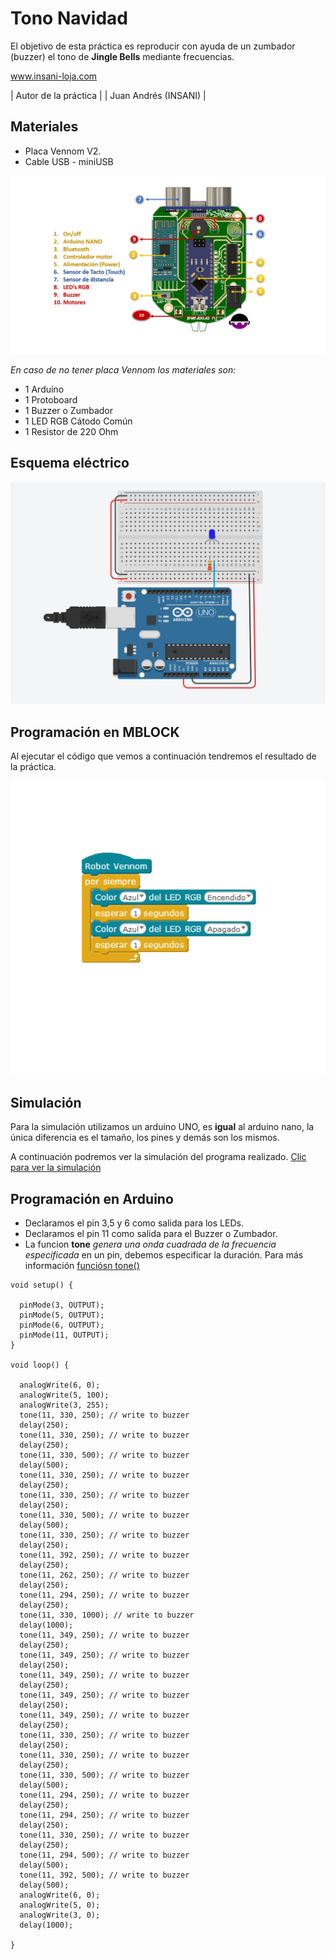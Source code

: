 # Tono Navidad

El objetivo de esta práctica es reproducir con ayuda de un zumbador (buzzer) el tono de **Jingle Bells** mediante frecuencias. 


www.insani-loja.com

| Autor de la práctica |
| Juan Andrés (INSANI) |


## Materiales
- Placa Vennom V2.
- Cable USB - miniUSB

![Placa de programacion Vennom](https://github.com/jandrs300/Bloques_M/blob/master/ejemplos_vennom/Version_2/placa-version2.png)

*En caso de no tener placa Vennom los materiales son:*
- 1 Arduino
- 1 Protoboard
- 1 Buzzer o Zumbador
- 1 LED RGB Cátodo Común
- 1 Resistor de 220 Ohm


## Esquema eléctrico

![Placa arduino encender LED RGB catado](https://github.com/jandrs300/Bloques_M/blob/master/ejemplos_vennom/Version_2/luz_intermitente/luz_intermitente_c.PNG)


## Programación en MBLOCK
Al ejecutar el código que vemos a continuación tendremos el resultado de la práctica.

![programa en mblock buzzer tono Jingle Bells Arduino](https://github.com/jandrs300/Bloques_M/blob/master/ejemplos_vennom/Version_2/luz_intermitente/luz_intermitente.png)

## Simulación
Para la simulación utilizamos un arduino UNO, es **igual** al arduino nano, la única diferencia es el tamaño, los pines y demás son los mismos.

A continuación podremos ver la simulación del programa realizado.  [Clic para ver la simulación](https://www.tinkercad.com/things/6ez4tt1edD2)


## Programación en Arduino
- Declaramos el pin 3,5 y 6 como salida para los LEDs.
- Declaramos el pin 11 como salida para el Buzzer o Zumbador.
- La funcion **tone** *genera una onda cuadrada de la frecuencia especificada* en un pin, debemos especificar la duración. Para más información [funciósn tone()](https://www.arduino.cc/reference/en/language/functions/advanced-io/tone/)


```
void setup() {

  pinMode(3, OUTPUT);
  pinMode(5, OUTPUT);
  pinMode(6, OUTPUT);
  pinMode(11, OUTPUT);
}

void loop() {

  analogWrite(6, 0);
  analogWrite(5, 100);
  analogWrite(3, 255);
  tone(11, 330, 250); // write to buzzer
  delay(250);
  tone(11, 330, 250); // write to buzzer
  delay(250);
  tone(11, 330, 500); // write to buzzer
  delay(500);
  tone(11, 330, 250); // write to buzzer
  delay(250);
  tone(11, 330, 250); // write to buzzer
  delay(250);
  tone(11, 330, 500); // write to buzzer
  delay(500);
  tone(11, 330, 250); // write to buzzer
  delay(250);
  tone(11, 392, 250); // write to buzzer
  delay(250);
  tone(11, 262, 250); // write to buzzer
  delay(250);
  tone(11, 294, 250); // write to buzzer
  delay(250);
  tone(11, 330, 1000); // write to buzzer
  delay(1000);
  tone(11, 349, 250); // write to buzzer
  delay(250);
  tone(11, 349, 250); // write to buzzer
  delay(250);
  tone(11, 349, 250); // write to buzzer
  delay(250);
  tone(11, 349, 250); // write to buzzer
  delay(250);
  tone(11, 349, 250); // write to buzzer
  delay(250);
  tone(11, 330, 250); // write to buzzer
  delay(250);
  tone(11, 330, 250); // write to buzzer
  delay(250);
  tone(11, 330, 500); // write to buzzer
  delay(500);
  tone(11, 294, 250); // write to buzzer
  delay(250);
  tone(11, 294, 250); // write to buzzer
  delay(250);
  tone(11, 330, 250); // write to buzzer
  delay(250);
  tone(11, 294, 500); // write to buzzer
  delay(500);
  tone(11, 392, 500); // write to buzzer
  delay(500);
  analogWrite(6, 0);
  analogWrite(5, 0);
  analogWrite(3, 0);
  delay(1000);

}


```

